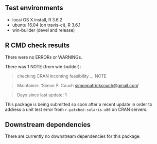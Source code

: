 
## Test environments

  - local OS X install, R 3.6.2
  - ubuntu 16.04 (on travis-ci), R 3.6.1
  - win-builder (devel and release)

## R CMD check results

There were no ERRORs or WARNINGs.

There was 1 NOTE (from win-builder):

> checking CRAN incoming feasibility … NOTE

> Maintainer: ‘Simon P. Couch <simonpatrickcouch@gmail.com>’

> Days since last update: 1

This package is being submitted so soon after a recent update in order
to address a unit test error from `r-patched-solaris-x86` on CRAN
servers.

## Downstream dependencies

There are currently no downstream dependencies for this package.
